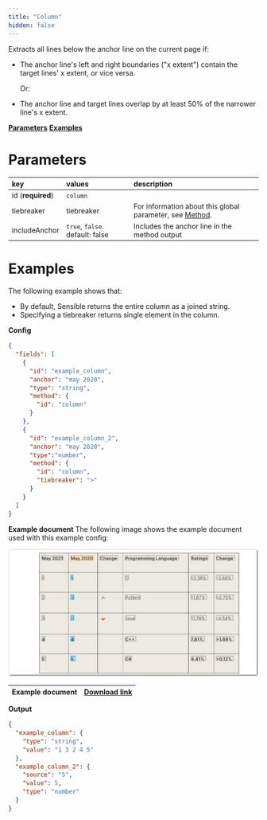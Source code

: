 ```yaml
---
title: "Column"
hidden: false
---
```

Extracts all lines below the anchor line on the current page if:

- The anchor line's left and right boundaries ("x extent") contain the target lines' x extent, or vice versa. 

  Or:

- The anchor line and target lines overlap by at least 50% of the narrower line's x extent.

[**Parameters**](doc:column#parameters)
[**Examples**](doc:column#examples)

Parameters
====


| key               | values                          | description                                                  |
| :---------------- | :------------------------------ | :----------------------------------------------------------- |
| id (**required**) | `column`                        |                                                              |
| tiebreaker        | tiebreaker                      | For information about this global parameter, see [Method](doc:method#parameters). |
| includeAnchor     | `true`, `false`. default: false | Includes the anchor line in the method output                |

Examples
====

The following example shows that:

- By default, Sensible returns the entire column as a joined string.
- Specifying a tiebreaker returns single element in the column.

**Config**

```json
{
  "fields": [
    {
      "id": "example_column",
      "anchor": "may 2020",
      "type": "string",
      "method": {
        "id": "column"
      }
    },
    {
      "id": "example_column_2",
      "anchor": "may 2020",
      "type":"number",
      "method": {
        "id": "column",
        "tiebreaker": ">"
      }
    }
  ]
}
```

**Example document**
The following image shows the example document used with this example config:

![Click to enlarge](https://raw.githubusercontent.com/sensible-hq/sensible-docs/main/readme-sync/assets/v0/images/final/column.png)

| Example document | [Download link](https://raw.githubusercontent.com/sensible-hq/sensible-docs/main/readme-sync/assets/v0/pdfs/row_column.pdf) |
| ----------- | ------------------------------------------------------------ |

**Output**

```json
{
  "example_column": {
    "type": "string",
    "value": "1 3 2 4 5"
  },
  "example_column_2": {
    "source": "5",
    "value": 5,
    "type": "number"
  }
}
```



 
